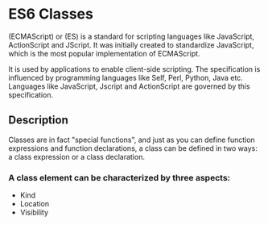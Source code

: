 # ES6 Classes

(ECMAScript) or (ES) is a standard for scripting languages like JavaScript, ActionScript and JScript. It was initially created to standardize JavaScript, which is the most popular implementation of ECMAScript.

It is used by applications to enable client-side scripting. The specification is influenced by programming languages like Self, Perl, Python, Java etc. Languages like JavaScript, Jscript and ActionScript are governed by this specification.

## Description

Classes are in fact "special functions", and just as you can define function expressions and function declarations, a class can be defined in two ways: a class expression or a class declaration.

### A class element can be characterized by three aspects:

* Kind
* Location
* Visibility

